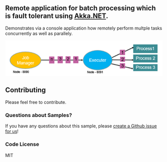 ﻿## Remote application for batch processing which is fault tolerant using [Akka.NET](http://getakka.net/ "Akka.NET - .NET distributed actor framework"). 
Demonstrates via a console application how remotely perform multple tasks concurrently as well as parallely. 

![Image of Workflow](/Remote-Application/Remote_Workflow.PNG)

## Contributing

Please feel free to contribute.

### Questions about Samples?

If you have any questions about this sample, please [create a Github issue for us](https://github.com/ERS-HCL/Generic-Batch-Processor/issues)!

### Code License
MIT